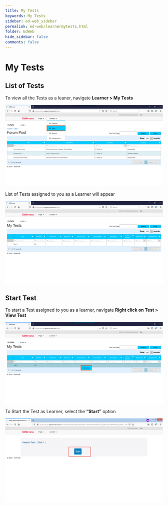 ```yaml
---
title: My Tests
keywords: My Tests
sidebar: ed-web_sidebar
permalink: ed-web/learnermytests.html
folder: EdWeb
hide_sidebar: false
comments: false
---
```



# My Tests
## List of Tests

To view all the Tests as a leaner, navigate **Learner > My Tests**

![](/images/62.png)

List of Tests assigned to you as a Learner will appear

![](/images/63.png)

## Start Test

To start a Test assigned to you as a learner, navigate **Right click on Test > View Test**

![](/images/64.png)

To Start the Test as Learner, select the **“Start”** option

![](/images/65.png)
